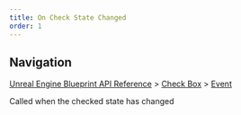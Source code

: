 ```yaml
---
title: On Check State Changed
order: 1
---
```

## Navigation

[Unreal Engine Blueprint API Reference](https://dev.epicgames.com/documentation/en-us/unreal-engine/BlueprintAPI) > [Check Box](https://dev.epicgames.com/documentation/en-us/unreal-engine/BlueprintAPI/CheckBox) > [Event](https://dev.epicgames.com/documentation/en-us/unreal-engine/BlueprintAPI/CheckBox/Event)

Called when the checked state has changed
